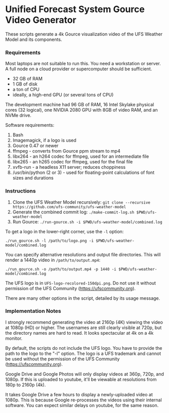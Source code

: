 Unified Forecast System Gource Video Generator
==============================================

These scripts generate a 4k Gource visualization video of the UFS
Weather Model and its components.

### Requirements

Most laptops are not suitable to run this. You need a workstation or
server. A full node on a cloud provider or supercomputer should be
sufficient.

- 32 GB of RAM
- 1 GB of disk
- a ton of CPU
- ideally, a high-end GPU (or several tons of CPU)

The development machine had 96 GB of RAM, 16 Intel Skylake physical
cores (32 logical), one NVIDIA 2080 GPU with 8GB of video RAM, and an
NVMe drive.

Software requirements:

1. Bash
2. Imagemagick, if a logo is used
3. Gource 0.47 or newer
4. ffmpeg - converts from Gource ppm stream to mp4
5. libx264 - an h264 codec for ffmpeg, used for an intermediate file
6. libx265 - an h265 codec for ffmpeg, used for the final file
7. xvfb-run - a headless X11 server; reduces choppiness
8. /usr/bin/python (2 or 3) - used for floating-point calculations of font sizes and durations

### Instructions

1. Clone the UFS Weather Model recursively: `git clone --recursive https://github.com/ufs-community/ufs-weather-model`
2. Generate the combined commit log: `./make-commit-log.sh $PWD/ufs-weather-model`
3. Run Gource: `./run-gource.sh -i $PWD/ufs-weather-model/combined.log`

To get a logo in the lower-right corner, use the `-l` option:

```
./run_gource.sh -l /path/to/logo.png -i $PWD/ufs-weather-model/combined.log
```

You can specify alternative resolutions and output file
directories. This will render a 1440p video in `/path/to/output.mp4`:

```
./run_gource.sh -o /path/to/output.mp4 -p 1440 -i $PWD/ufs-weather-model/combined.log
```

The UFS logo is in `UFS-logo-recolored-150dpi.png`. Do not use it
without permission of the UFS Community (https://ufscommunity.org).

There are many other options in the script, detailed by its usage message.

### Implementation Notes

I strongly recommend generating the video at 2160p (4K) viewing the
video at 1080p (HD) or higher. The usernames are still clearly visible
at 720p, but the directory names are hard to read. It looks
spectacular at 4k on a 4k monitor.

By default, the scripts do not include the UFS logo. You have to
provide the path to the logo to the "-l" option. The logo is a UFS
trademark and cannot be used without the permission of the UFS
Community (https://ufscommunity.org).

Google Drive and Google Photos will only display videos at 360p, 720p,
and 1080p. If this is uploaded to youtube, it'll be viewable at
resolutions from 180p to 2160p (4k).

It takes Google Drive a few hours to display a newly-uploaded video at
1080p. This is because Google re-processes the videos using their
internal software. You can expect similar delays on youtube, for the
same reason.
